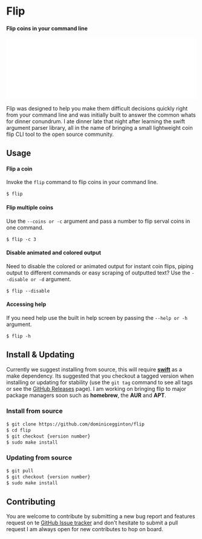 # Flip

#### Flip coins in your command line

![](./assets/carbon.svg)

Flip was designed to help you make them difficult decisions quickly right from your command line and was initially built to answer the common whats for dinner conundrum. I ate dinner late that night after learning the swift argument parser library, all in the name of bringing a small lightweight coin flip CLI tool to the open source community.

## Usage

#### Flip a coin

Invoke the `flip` command to flip coins in your command line.

``` shell
$ flip
```

#### Flip multiple coins

Use the `--coins or -c` argument and pass a number to flip serval coins in one command.

``` shell
$ flip -c 3
```

#### Disable animated and colored output

Need to disable the colored or animated output for instant coin flips, piping output to different commands or easy scraping of outputted text? Use the `--disable or -d` argument.

``` shell
$ flip --disable
```

#### Accessing help

If you need help use the built in help screen by passing the `--help or -h` argument.

``` shell
$ flip -h
```

## Install & Updating

Currently we suggest installing from source, this will require [**swift**](https://swift.org) as a make dependency. Its suggested that you checkout a tagged version when installing or updating for stability (use the `git tag` command to see all tags or see the [GitHub Releases](https://github.com/dominicegginton/flip/releases) page). I am working on bringing flip to major package managers soon such as **homebrew**, the **AUR** and **APT**.

### Install from source

``` shell
$ git clone https://github.com/dominicegginton/flip
$ cd flip
$ git checkout {version number}
$ sudo make install
```

### Updating from source

``` shell
$ git pull
$ git checkout {version number}
$ sudo make install
```

## Contributing
You are welcome to contribute by submitting a new bug report and features request on te [GitHub Issue tracker](https://github.com/dominicegginton/flip/issues/new) and don't hesitate to submit a pull request I am always open for new contributes to hop on board.
